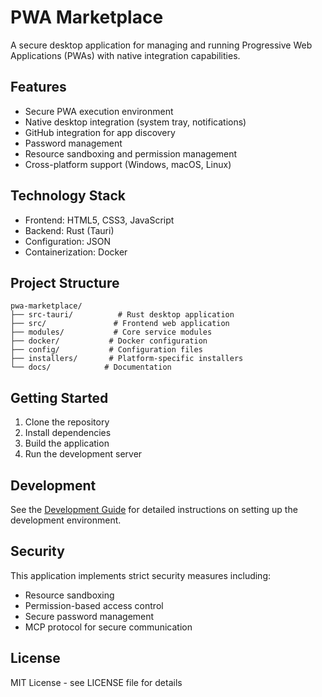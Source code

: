 # PWA Marketplace

A secure desktop application for managing and running Progressive Web Applications (PWAs) with native integration capabilities.

## Features

- Secure PWA execution environment
- Native desktop integration (system tray, notifications)
- GitHub integration for app discovery
- Password management
- Resource sandboxing and permission management
- Cross-platform support (Windows, macOS, Linux)

## Technology Stack

- Frontend: HTML5, CSS3, JavaScript
- Backend: Rust (Tauri)
- Configuration: JSON
- Containerization: Docker

## Project Structure

```
pwa-marketplace/
├── src-tauri/          # Rust desktop application
├── src/               # Frontend web application
├── modules/           # Core service modules
├── docker/           # Docker configuration
├── config/           # Configuration files
├── installers/       # Platform-specific installers
└── docs/            # Documentation
```

## Getting Started

1. Clone the repository
2. Install dependencies
3. Build the application
4. Run the development server

## Development

See the [Development Guide](docs/development/getting-started.md) for detailed instructions on setting up the development environment.

## Security

This application implements strict security measures including:
- Resource sandboxing
- Permission-based access control
- Secure password management
- MCP protocol for secure communication

## License

MIT License - see LICENSE file for details
